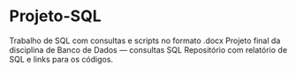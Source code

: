 # Projeto-SQL
Trabalho de SQL com consultas e scripts no formato .docx  Projeto final da disciplina de Banco de Dados — consultas SQL  Repositório com relatório de SQL e links para os códigos.
